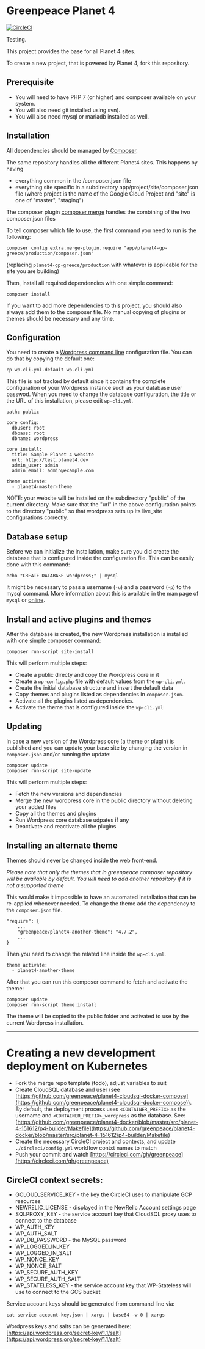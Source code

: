 # Greenpeace Planet 4

 [![CircleCI](https://circleci.com/gh/greenpeace/planet4-base/tree/master.svg?style=shield)](https://circleci.com/gh/greenpeace/planet4-docker/tree/master)

Testing.

This project provides the base for all Planet 4 sites.

To create a new project, that is powered by Planet 4, fork this repository.

## Prerequisite

-   You will need to have PHP 7 (or higher) and composer available on your system.
-   You will also need git installed
using svn).
-   You will also need mysql or mariadb installed as well.

## Installation
All dependencies should be managed by [Composer](http://getcomposer.org).

The same repository handles all the different Planet4 sites. This happens by having
- everything common in the /composer.json file
- everything site specific in a subdirectory app/project/site/composer.json file
(where project is the name of the Google Cloud Project and "site" is one of "master", "staging")

The composer plugin [composer merge](https://packagist.org/packages/wikimedia/composer-merge-plugin) handles the combining of the two composer.json files

To tell composer which file to use, the first command you need to run is the following:
```
composer config extra.merge-plugin.require "app/planet4-gp-greece/production/composer.json"

```
(replacing `planet4-gp-greece/production` with whatever is applicable for the site you are building)

Then, install all required dependencies with one simple command:
```
composer install
```

If you want to add more dependencies to this project, you should also always
add them to the composer file. No manual copying of plugins or themes should be
necessary and any time.

## Configuration
You need to create a [Wordpress command line](http://wp-cli.org/) configuration file.
You can do that by copying the default one:
```
cp wp-cli.yml.default wp-cli.yml
```

This file is not tracked by default since it contains the complete configuration of
your Wordpress instance such as your database user passwod. When you need to change
the database configuration, the title or the URL of this
installation, please edit `wp-cli.yml`.
```
path: public

core config:
  dbuser: root
  dbpass: root
  dbname: wordpress

core install:
  title: Sample Planet 4 website
  url: http://test.planet4.dev
  admin_user: admin
  admin_email: admin@example.com

theme activate:
  - planet4-master-theme
```

NOTE: your website will be installed on the subdirectory "public" of the current
directory. Make sure that the "url" in the above configuration points to the
directory "public" so that wordpress sets up its live_site configurations correctly.

## Database setup
Before we can initialize the installation, make sure you did create the database
that is configured inside the configuration file. This can be easily done with this
command:
```
echo "CREATE DATABASE wordpress;" | mysql
```
It might be necessary to pass a username (`-u`) and a password (`-p`) to the
mysql command.
More information about this is available in the man page of `mysql` or
[online](https://dev.mysql.com/doc/refman/5.7/en/mysql-command-options.html).


## Install and active plugins and themes
After the database is created, the new Wordpress installation is installed with
one simple composer command:
```
composer run-script site-install
```

This will perform multiple steps:
-   Create a public directy and copy the Wordpress core in it
-   Create a `wp-config.php` file with default values from the `wp-cli.yml`.
-   Create the initial database structure and insert the default data
-   Copy themes and plugins listed as dependencies in `composer.json`.
-   Activate all the plugins listed as dependencies.
-   Activate the theme that is configured inside the `wp-cli.yml`

## Updating
In case a new version of the Wordpress core (a theme or plugin) is published and
you can update your base site by changing the version in `composer.json` and/or
running the update:
```
composer update
composer run-script site-update
```

This will perform multiple steps:
-   Fetch the new versions and dependencies
-   Merge the new wordpress core in the public directory without deleting your added files
-   Copy all the themes and plugins
-   Run Wordpress core database udpates if any
-   Deactivate and reactivate all the plugins

## Installing an alternate theme
Themes should never be changed inside the web front-end.

_Please note that only the themes that in greenpeace composer repository will be
available by default. You will need to add another repository if it is not a
supported theme_

This would make it impossible to have an automated installation that can be
re-applied whenever needed. To change the theme add the dependency to the
`composer.json` file.
```
"require": {
    ...
    "greenpeace/planet4-another-theme": "4.7.2",
    ...
}
```

Then you need to change the related line inside the `wp-cli.yml`.
```
theme activate:
  - planet4-another-theme
```

After that you can run this composer command to fetch and activate the theme:
```
composer update
composer run-script theme:install
```
The theme will be copied to the public folder and activated to use by the current
Wordpress installation.

---

# Creating a new development deployment on Kubernetes

-  Fork the merge repo template (todo), adjust variables to suit
-  Create CloudSQL database and user (see [https://github.com/greenpeace/planet4-cloudsql-docker-compose](https://github.com/greenpeace/planet4-cloudsql-docker-compose)). By default, the deployment process uses `<CONTAINER_PREFIX>` as the username and `<CONTAINER_PREFIX>_wordpress` as the database. See: [https://github.com/greenpeace/planet4-docker/blob/master/src/planet-4-151612/p4-builder/Makefile](https://github.com/greenpeace/planet4-docker/blob/master/src/planet-4-151612/p4-builder/Makefile)
-  Create the necessary CircleCI project and contexts, and update `./circleci/config.yml` workflow contxt names to match
-  Push your commit and watch [https://circleci.com/gh/greenpeace](https://circleci.com/gh/greenpeace)


## CircleCI context secrets:
- GCLOUD_SERVICE_KEY - the key the CircleCI uses to manipulate GCP resources
- NEWRELIC_LICENSE - displayed in the NewRelic Account settings page
- SQLPROXY_KEY - the service account key that CloudSQL proxy uses to connect to the database
- WP_AUTH_KEY
- WP_AUTH_SALT
- WP_DB_PASSWORD - the MySQL password
- WP_LOGGED_IN_KEY
- WP_LOGGED_IN_SALT
- WP_NONCE_KEY
- WP_NONCE_SALT
- WP_SECURE_AUTH_KEY
- WP_SECURE_AUTH_SALT
- WP_STATELESS_KEY - the service account key that WP-Stateless will use to connect to the GCS bucket

Service account keys should be generated from command line via:
```
cat service-account-key.json | xargs | base64 -w 0 | xargs
```

Wordpress keys and salts can be generated here: [https://api.wordpress.org/secret-key/1.1/salt](https://api.wordpress.org/secret-key/1.1/salt)
